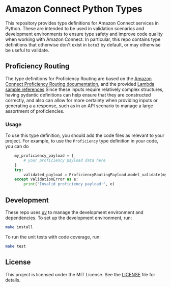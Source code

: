 # Amazon Connect Python Types

This repository provides type definitions for Amazon Connect services in Python. These are intended to be used in validation scenarios and development environments to ensure type safety and improve code quality when working with Amazon Connect.
In particular, this repo contains type definitions that otherwise don't exist in `boto3` by default, or may otherwise be useful to validate.

## Proficiency Routing

The type definitions for Proficiency Routing are based on the [Amazon Connect Proficiency Routing documentation](https://docs.aws.amazon.com/connect/latest/adminguide/proficiency-routing.html), and the provided [Lambda sample references](https://docs.aws.amazon.com/connect/latest/adminguide/set-routing-criteria.html#set-routing-criteria-sample-lambda-function)
Since these inputs require relatively complex structures, having pydantic definitions can help ensure that they are constructed correctly, and also can allow for more certainty when providing inputs or generating a a response, such as in an API scenario to manage a large assortment of proficiencies.

### Usage

To use this type definition, you should add the code files as relevant to your project.
For example, to use the `Proficiency` type definition in your code, you can do

```python
    my_proficiency_payload = {
        # your proficiency payload data here
    }
    try:
        validated_payload = ProficiencyRoutingPayload.model_validate(my_proficiency_payload)
    except ValidationError as e:
        print("Invalid proficiency payload:", e)
```

## Development

These repo uses [uv](https://uv.dev/) to manage the development environment and dependencies.
To set up the development environment, run:

```sh
make install
```

To run the unit tests with code coverage, run:

```sh
make test
```

## License

This project is licensed under the MIT License. See the [LICENSE](LICENSE) file for details.
